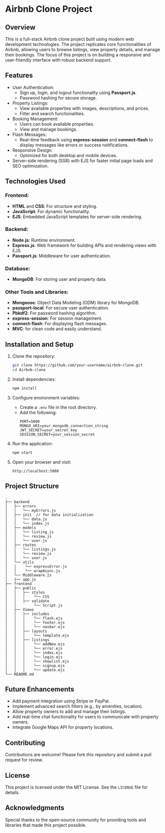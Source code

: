 # Airbnb Clone Project

## Overview
This is a full-stack Airbnb clone project built using modern web development technologies. The project replicates core functionalities of Airbnb, allowing users to browse listings, view property details, and manage their bookings. The focus of this project is on building a responsive and user-friendly interface with robust backend support.

## Features
- User Authentication:
  - Sign up, login, and logout functionality using **Passport.js**.
  - Password hashing for secure storage.
- Property Listings:
  - View available properties with images, descriptions, and prices.
  - Filter and search functionalities.
- Booking Management:
  - Users can book available properties.
  - View and manage bookings.
- Flash Messages:
  - Real-time feedback using **express-session** and **connect-flash** to display messages like errors or success notifications.
- Responsive Design:
  - Optimized for both desktop and mobile devices.
- Server-side rendering (SSR) with EJS for faster initial page loads and SEO optimization.

## Technologies Used

### Frontend:
- **HTML** and **CSS**: For structure and styling.
- **JavaScript**: For dynamic functionality.
- **EJS**: Embedded JavaScript templates for server-side rendering.

### Backend:
- **Node.js**: Runtime environment.
- **Express.js**: Web framework for building APIs and rendering views with EJS.
- **Passport.js**: Middleware for user authentication.

### Database:
- **MongoDB**: For storing user and property data.

### Other Tools and Libraries:
- **Mongoose**: Object Data Modeling (ODM) library for MongoDB.
- **passport-local**: For secure user authentication.
- **Pbkdf2**: For password hashing algorithm.
- **express-session**: For session management.
- **connect-flash**: For displaying flash messages.
- **MVC**: for clean code and easily understand.

## Installation and Setup

1. Clone the repository:
   ```bash
   git clone https://github.com/your-username/airbnb-clone.git
   cd Airbnb-clone
   ```

2. Install dependencies:
   ```bash
   npm install
   ```

3. Configure environment variables:
   - Create a `.env` file in the root directory.
   - Add the following:
     ```
     PORT=5000
     MONGO_URI=your_mongodb_connection_string
     JWT_SECRET=your_secret_key
     SESSION_SECRET=your_session_secret
     ```

4. Run the application:
   ```bash
   npm start
   ```

5. Open your browser and visit:
   ```
   http://localhost:5000
   ```

## Project Structure
```
.
├── backend
│   ├── errors
│   │   └── myErrors.js
│   ├── init  // for data initialization
│   │   └── data.js
│   │   └── index.js
│   ├── models
│   │   └── listing.js
│   │   └── review.js
│   │   └── user.js
│   ├── routes
│   │   └── listings.js
│   │   └── review.js
│   │   └── user.js
│   └── utils
│   │    └── expressError.js
│   │    └── wrapAsync.js
│   └── Middleware.js
│   ├── app.js
├── frontend
│   ├── public
│   │   ├── styles
│   │   │    └── CSS
│   │   ├── validate
│   │        └── Script.js
│   ├── Views
│   │   ├── includes
│   │   │    └── flash.ejs
│   │   │    └── footer.ejs
│   │   │    └── navbar.ejs
│   │   ├── layouts
│   │   │    └── template.ejs
│   │   ├── listings
│   │   │    └── addNew.ejs
│   │   │    └── error.ejs
│   │   │    └── index.ejs
│   │   │    └── login.ejs
│   │   │    └── showlist.ejs
│   │   │    └── signup.ejs
│   │   │    └── update.ejs
└── README.md
```

## Future Enhancements
- Add payment integration using Stripe or PayPal.
- Implement advanced search filters (e.g., by amenities, location).
- Allow property owners to add and manage their listings.
- Add real-time chat functionality for users to communicate with property owners.
- Integrate Google Maps API for property locations.

## Contributing
Contributions are welcome! Please fork this repository and submit a pull request for review.

## License
This project is licensed under the MIT License. See the `LICENSE` file for details.

## Acknowledgments
Special thanks to the open-source community for providing tools and libraries that made this project possible.

